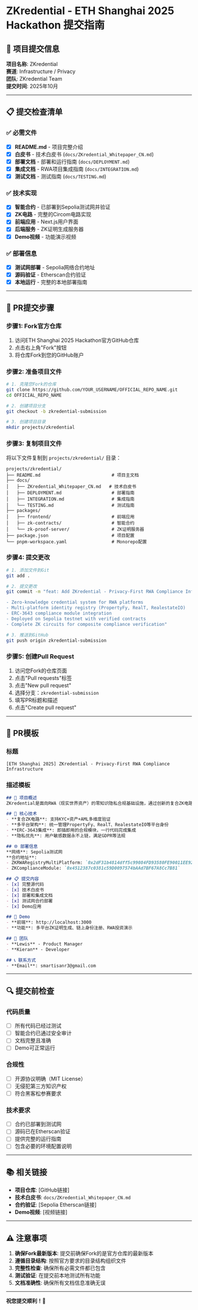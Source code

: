 # ZKredential - ETH Shanghai 2025 Hackathon 提交指南

## 🎯 项目提交信息

**项目名称**: ZKredential  
**赛道**: Infrastructure / Privacy  
**团队**: ZKredential Team  
**提交时间**: 2025年10月  

---

## 📋 提交检查清单

### ✅ 必需文件
- [x] **README.md** - 项目完整介绍
- [x] **白皮书** - 技术白皮书 (`docs/ZKredential_Whitepaper_CN.md`)
- [x] **部署文档** - 部署和运行指南 (`docs/DEPLOYMENT.md`)
- [x] **集成文档** - RWA项目集成指南 (`docs/INTEGRATION.md`)
- [x] **测试文档** - 测试指南 (`docs/TESTING.md`)

### ✅ 技术实现
- [x] **智能合约** - 已部署到Sepolia测试网并验证
- [x] **ZK电路** - 完整的Circom电路实现
- [x] **前端应用** - Next.js用户界面
- [x] **后端服务** - ZK证明生成服务器
- [x] **Demo视频** - 功能演示视频

### ✅ 部署信息
- [x] **测试网部署** - Sepolia网络合约地址
- [x] **源码验证** - Etherscan合约验证
- [x] **本地运行** - 完整的本地部署指南

---

## 🚀 PR提交步骤

### 步骤1: Fork官方仓库
1. 访问ETH Shanghai 2025 Hackathon官方GitHub仓库
2. 点击右上角"Fork"按钮
3. 将仓库Fork到您的GitHub账户

### 步骤2: 准备项目文件
```bash
# 1. 克隆您Fork的仓库
git clone https://github.com/YOUR_USERNAME/OFFICIAL_REPO_NAME.git
cd OFFICIAL_REPO_NAME

# 2. 创建项目分支
git checkout -b zkredential-submission

# 3. 创建项目目录
mkdir projects/zkredential
```

### 步骤3: 复制项目文件
将以下文件复制到 `projects/zkredential/` 目录：

```
projects/zkredential/
├── README.md                           # 项目主文档
├── docs/
│   ├── ZKredential_Whitepaper_CN.md   # 技术白皮书
│   ├── DEPLOYMENT.md                   # 部署指南
│   ├── INTEGRATION.md                  # 集成指南
│   └── TESTING.md                      # 测试指南
├── packages/
│   ├── frontend/                       # 前端应用
│   ├── zk-contracts/                   # 智能合约
│   └── zk-proof-server/                # ZK证明服务器
├── package.json                        # 项目配置
└── pnpm-workspace.yaml                 # Monorepo配置
```

### 步骤4: 提交更改
```bash
# 1. 添加文件到Git
git add .

# 2. 提交更改
git commit -m "feat: Add ZKredential - Privacy-First RWA Compliance Infrastructure

- Zero-knowledge credential system for RWA platforms
- Multi-platform identity registry (PropertyFy, RealT, RealestateIO)
- ERC-3643 compliance module integration
- Deployed on Sepolia testnet with verified contracts
- Complete ZK circuits for composite compliance verification"

# 3. 推送到GitHub
git push origin zkredential-submission
```

### 步骤5: 创建Pull Request
1. 访问您Fork的仓库页面
2. 点击"Pull requests"标签
3. 点击"New pull request"
4. 选择分支：`zkredential-submission`
5. 填写PR标题和描述
6. 点击"Create pull request"

---

## 📝 PR模板

### 标题
```
[ETH Shanghai 2025] ZKredential - Privacy-First RWA Compliance Infrastructure
```

### 描述模板
```markdown
## 🎯 项目概述
ZKredential是面向RWA（现实世界资产）的零知识隐私合规基础设施，通过创新的复合ZK电路技术为RWA项目提供隐私保护的合规解决方案。

## 🔧 核心技术
- **复合ZK电路**: 支持KYC+资产+AML多维度验证
- **多平台架构**: 统一管理PropertyFy、RealT、RealestateIO等平台身份
- **ERC-3643集成**: 即插即用的合规模块，一行代码完成集成
- **隐私优先**: 用户敏感数据永不上链，满足GDPR等法规

## 🌐 部署信息
**网络**: Sepolia测试网  
**合约地址**: 
- ZKRWARegistryMultiPlatform: `0x2dF31b4814dff5c99084FD93580FE90011EE92b2`
- ZKComplianceModule: `0x4512387c0381c59D0097574bAAd7BF67A8Cc7B81`

## 📋 提交内容
- [x] 完整源代码
- [x] 技术白皮书
- [x] 部署和集成文档
- [x] 测试网合约部署
- [x] Demo应用

## 🎥 Demo
- **前端**: http://localhost:3000
- **功能**: 多平台ZK证明生成、链上身份注册、RWA投资演示

## 👥 团队
- **Lewis** - Product Manager
- **Kieran** - Developer

## 📞 联系方式
- **Email**: smartisanr3@gmail.com
```

---

## 🔍 提交前检查

### 代码质量
- [ ] 所有代码已经过测试
- [ ] 智能合约已通过安全审计
- [ ] 文档完整且准确
- [ ] Demo可正常运行

### 合规性
- [ ] 开源协议明确（MIT License）
- [ ] 无侵犯第三方知识产权
- [ ] 符合黑客松参赛要求

### 技术要求
- [ ] 合约已部署到测试网
- [ ] 源码已在Etherscan验证
- [ ] 提供完整的运行指南
- [ ] 包含必要的环境配置说明

---

## 📚 相关链接

- **项目仓库**: [GitHub链接]
- **技术白皮书**: `docs/ZKredential_Whitepaper_CN.md`
- **合约验证**: [Sepolia Etherscan链接]
- **Demo视频**: [视频链接]

---

## ⚠️ 注意事项

1. **确保Fork最新版本**: 提交前确保Fork的是官方仓库的最新版本
2. **遵循目录结构**: 按照官方要求的目录结构组织文件
3. **完整性检查**: 确保所有必需文件都已包含
4. **测试验证**: 在提交前本地测试所有功能
5. **文档准确性**: 确保所有文档信息准确无误

---

**祝您提交顺利！🚀**

